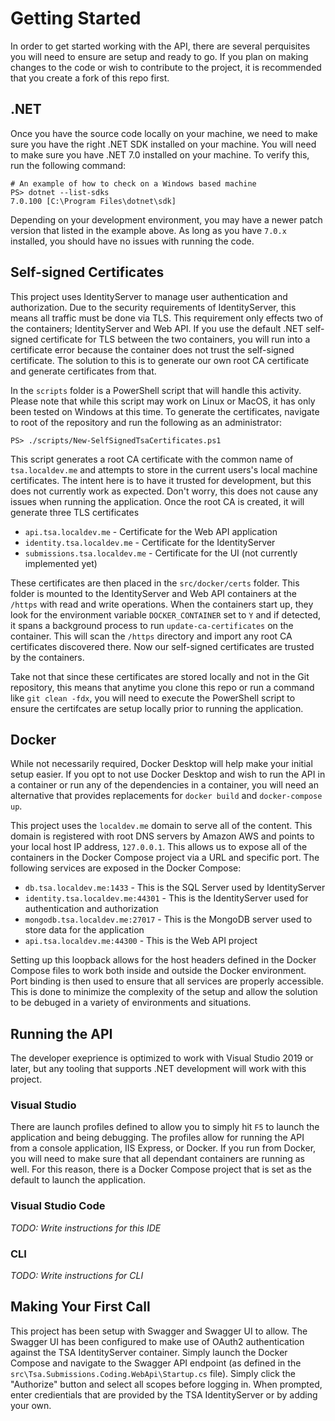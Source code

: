 # Getting Started
In order to get started working with the API, there are several perquisites you will need to ensure are setup and ready to go.
If you plan on making changes to the code or wish to contribute to the project, it is recommended that you create a fork of this repo first.

## .NET
Once you have the source code locally on your machine, we need to make sure you have the right .NET SDK installed on your machine.
You will need to make sure you have .NET 7.0 installed on your machine.
To verify this, run the following command:

```shell
# An example of how to check on a Windows based machine
PS> dotnet --list-sdks
7.0.100 [C:\Program Files\dotnet\sdk]
```

Depending on your development environment, you may have a newer patch version that listed in the example above.
As long as you have `7.0.x` installed, you should have no issues with running the code.

## Self-signed Certificates
This project uses IdentityServer to manage user authentication and authorization.
Due to the security requirements of IdentityServer, this means all traffic must be done via TLS.
This requirement only effects two of the containers; IdentityServer and Web API.
If you use the default .NET self-signed certificate for TLS between the two containers, you will run into a certificate error because the container does not trust the self-signed certificate.
The solution to this is to generate our own root CA certificate and generate certificates from that.

In the `scripts` folder is a PowerShell script that will handle this activity. Please note that while this script may work on Linux or MacOS, it has only been tested on Windows at this time. To generate the certificates, navigate to root of the repository and run the following as an administrator:

```shell
PS> ./scripts/New-SelfSignedTsaCertificates.ps1
```

This script generates a root CA certificate with the common name of `tsa.localdev.me` and attempts to store in the current users's local machine certificates. The intent here is to have it trusted for development, but this does not currently work as expected. Don't worry, this does not cause any issues when running the application. Once the root CA is created, it will generate three TLS certificates

- `api.tsa.localdev.me` - Certificate for the Web API application
- `identity.tsa.localdev.me` - Certificate for the IdentityServer
- `submissions.tsa.localdev.me` - Certificate for the UI (not currently implemented yet)

These certificates are then placed in the `src/docker/certs` folder.
This folder is mounted to the IdentityServer and Web API containers at the `/https` with read and write operations.
When the containers start up, they look for the environment variable `DOCKER_CONTAINER` set to `Y` and if detected, it spans a background process to run `update-ca-certificates` on the container.
This will scan the `/https` directory and import any root CA certificates discovered there.
Now our self-signed certificates are trusted by the containers.

Take not that since these certificates are stored locally and not in the Git repository, this means that anytime you clone this repo or run a command like `git clean -fdx`, you will need to execute the PowerShell script to ensure the certifcates are setup locally prior to running the application.

## Docker
While not necessarily required, Docker Desktop will help make your initial setup easier.
If you opt to not use Docker Desktop and wish to run the API in a container or run any of the dependencies in a container, you will need an alternative that provides replacements for `docker build` and `docker-compose up`.

This project uses the `localdev.me` domain to serve all of the content.
This domain is registered with root DNS servers by Amazon AWS and points to your local host IP address, `127.0.0.1`.
This allows us to expose all of the containers in the Docker Compose project via a URL and specific port.
The following services are exposed in the Docker Compose:

- `db.tsa.localdev.me:1433` - This is the SQL Server used by IdentityServer
- `identity.tsa.localdev.me:44301` - This is the IdentityServer used for authentication and authorization
- `mongodb.tsa.localdev.me:27017` - This is the MongoDB server used to store data for the application
- `api.tsa.localdev.me:44300` - This is the Web API project

Setting up this loopback allows for the host headers defined in the Docker Compose files to work both inside and outside the Docker environment.
Port binding is then used to ensure that all services are properly accessible.
This is done to minimize the complexity of the setup and allow the solution to be debuged in a variety of environments and situations.

## Running the API
The developer exeprience is optimized to work with Visual Studio 2019 or later, but any tooling that supports .NET development will work with this project.

### Visual Studio
There are launch profiles defined to allow you to simply hit `F5` to launch the application and being debugging.
The profiles allow for running the API from a console application, IIS Express, or Docker.
If you run from Docker, you will need to make sure that all dependant containers are running as well.
For this reason, there is a Docker Compose project that is set as the default to launch the application.

### Visual Studio Code
*TODO: Write instructions for this IDE*

### CLI
*TODO: Write instructions for CLI*

## Making Your First Call
This project has been setup with Swagger and Swagger UI to allow.
The Swagger UI has been configured to make use of OAuth2 authentication against the TSA IdentityServer container.
Simply launch the Docker Compose and navigate to the Swagger API endpoint (as defined in the `src\Tsa.Submissions.Coding.WebApi\Startup.cs` file).
Simply click the "Authorize" button and select all scopes before logging in.
When prompted, enter credientials that are provided by the TSA IdentityServer or by adding your own.